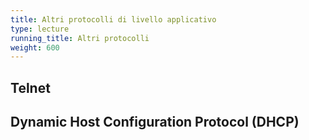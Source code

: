 ```yaml
---
title: Altri protocolli di livello applicativo
type: lecture
running_title: Altri protocolli
weight: 600
---
```


## Telnet

## Dynamic Host Configuration Protocol (DHCP)